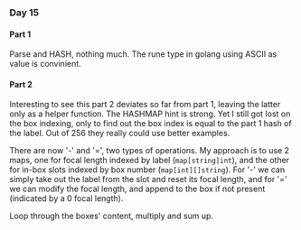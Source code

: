 ### Day 15

#### Part 1

Parse and HASH, nothing much. The rune type in golang using ASCII as value is convinient.

#### Part 2

Interesting to see this part 2 deviates so far from part 1, leaving the latter only as a helper function. The HASHMAP hint is strong. Yet I still got lost on the box indexing, only to find out the box index is equal to the part 1 hash of the label. Out of 256 they really could use better examples.

There are now '-' and '=', two types of operations. My approach is to use 2 maps, one for focal length indexed by label (`map[string]int`), and the other for in-box slots indexed by box number (`map[int][]string`). For '-' we can simply take out the label from the slot and reset its focal length, and for '=' we can modify the focal length, and append to the box if not present (indicated by a 0 focal length).

Loop through the boxes' content, multiply and sum up.
